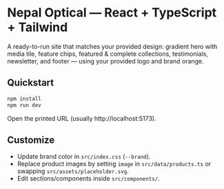 # Nepal Optical — React + TypeScript + Tailwind

A ready-to-run site that matches your provided design: gradient hero with media tile, feature chips, featured & complete collections, testimonials, newsletter, and footer — using your provided logo and brand orange.

## Quickstart
```bash
npm install
npm run dev
```
Open the printed URL (usually http://localhost:5173).

## Customize
- Update brand color in `src/index.css` (`--brand`).
- Replace product images by setting `image` in `src/data/products.ts` or swapping `src/assets/placeholder.svg`.
- Edit sections/components inside `src/components/`.
